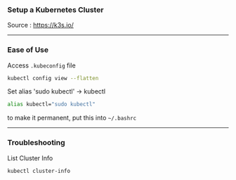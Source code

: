 ### Setup a Kubernetes Cluster

Source : https://k3s.io/

---
### Ease of Use

Access `.kubeconfig` file
```bash
kubectl config view --flatten
```

Set alias 'sudo kubectl' -> kubectl
```bash
alias kubectl="sudo kubectl"
```

to make it permanent, put this into `~/.bashrc`

---
### Troubleshooting

List Cluster Info
```bash
kubectl cluster-info
```

